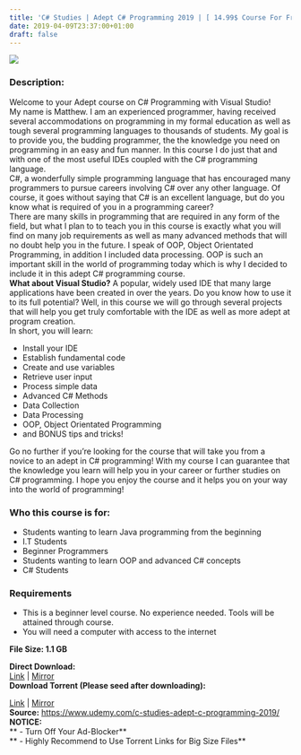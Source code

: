 ```yaml
---
title: 'C# Studies | Adept C# Programming 2019 | [ 14.99$ Course For Free ]'
date: 2019-04-09T23:37:00+01:00
draft: false
---
```


[![](https://4.bp.blogspot.com/-zaRDxYjzen4/XK0do41Y21I/AAAAAAAABm8/8eT2c8FWhVEeiTfuexkF0xyvC8lw52r_gCLcBGAs/s640/C-Studies-Adept-C-Programming-2019.jpg)](https://4.bp.blogspot.com/-zaRDxYjzen4/XK0do41Y21I/AAAAAAAABm8/8eT2c8FWhVEeiTfuexkF0xyvC8lw52r_gCLcBGAs/s1600/C-Studies-Adept-C-Programming-2019.jpg)

  

### Description:

Welcome to your Adept course on C# Programming with Visual Studio!  
My name is Matthew. I am an experienced programmer, having received several accommodations on programming in my formal education as well as tough several programming languages to thousands of students. My goal is to provide you, the budding programmer, the the knowledge you need on programming in an easy and fun manner. In this course I do just that and with one of the most useful IDEs coupled with the C# programming language.  
C#, a wonderfully simple programming language that has encouraged many programmers to pursue careers involving C# over any other language. Of course, it goes without saying that C# is an excellent language, but do you know what is required of you in a programming career?  
There are many skills in programming that are required in any form of the field, but what I plan to to teach you in this course is exactly what you will find on many job requirements as well as many advanced methods that will no doubt help you in the future. I speak of OOP, Object Orientated Programming, in addition I included data processing. OOP is such an important skill in the world of programming today which is why I decided to include it in this adept C# programming course.  
**What about Visual Studio?** A popular, widely used IDE that many large applications have been created in over the years. Do you know how to use it to its full potential? Well, in this course we will go through several projects that will help you get truly comfortable with the IDE as well as more adept at program creation.  
In short, you will learn:  

*   Install your IDE
*   Establish fundamental code
*   Create and use variables
*   Retrieve user input
*   Process simple data
*   Advanced C# Methods
*   Data Collection
*   Data Processing
*   OOP, Object Orientated Programming
*   and BONUS tips and tricks!

Go no further if you’re looking for the course that will take you from a novice to an adept in C# programming! With my course I can guarantee that the knowledge you learn will help you in your career or further studies on C# programming. I hope you enjoy the course and it helps you on your way into the world of programming!  

### Who this course is for:

*   Students wanting to learn Java programming from the beginning
*   I.T Students
*   Beginner Programmers
*   Students wanting to learn OOP and advanced C# concepts
*   C# Students

### Requirements

*   This is a beginner level course. No experience needed. Tools will be attained through course.
*   You will need a computer with access to the internet

**File Size: 1.1 GB**

**Direct Download:**  
[Link](http://crowdurl.com/adeptCProgramminglink1) | [Mirror](http://crowdurl.com/adeptCProgramminglink2)  
**Download Torrent (Please seed after downloading):**  

[Link](http://crowdurl.com/adeptCProgrammingtorrent1) | [Mirror](http://crowdurl.com/adeptCProgrammingtorrent2)  
**Source:** https://www.udemy.com/c-studies-adept-c-programming-2019/  
**NOTICE:**  
** - Turn Off Your Ad-Blocker**  
** - Highly Recommend to Use Torrent Links for Big Size Files**